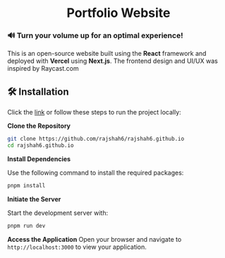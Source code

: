 <div align="center">

# Portfolio Website

</div>

### 🔊 Turn your volume up for an optimal experience!

This is an open-source website built using the **React** framework and deployed with **Vercel** using **Next.js**. The frontend design and UI/UX was inspired by Raycast.com

## 🛠️ Installation

Click the [link](https://rajshah.vercel.app/) or follow these steps to run the project locally:

**Clone the Repository**

   ```bash
   git clone https://github.com/rajshah6/rajshah6.github.io
   cd rajshah6.github.io
   ```

**Install Dependencies**

Use the following command to install the required packages:
```bash
pnpm install
```

**Initiate the Server**

Start the development server with:
```bash
pnpm run dev
```

**Access the Application**
Open your browser and navigate to `http://localhost:3000` to view your application.
